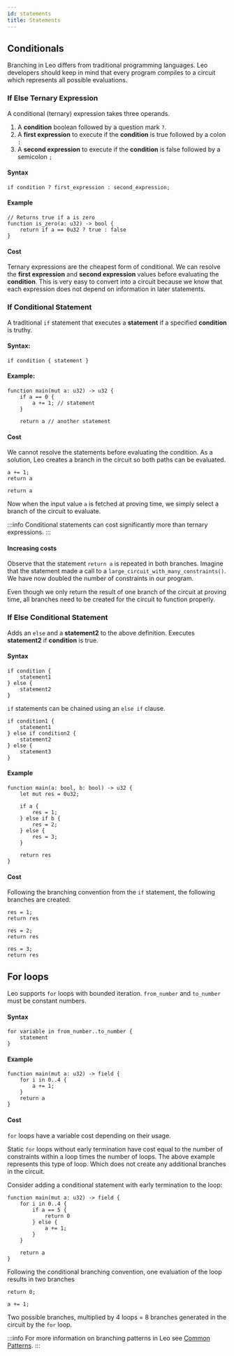 ```yaml
---
id: statements
title: Statements
---
```


## Conditionals

Branching in Leo differs from traditional programming languages. Leo developers should keep in mind that every program compiles to a circuit which represents
all possible evaluations.

### If Else Ternary Expression

A conditional (ternary) expression takes three operands.

1. A **condition** boolean followed by a question mark `?`.
2. A **first expression** to execute if the **condition** is true followed by a colon `:`
3. A **second expression** to execute if the **condition** is false followed by a semicolon `;`

#### Syntax 

`if condition ? first_expression : second_expression;`

#### Example

```leo
// Returns true if a is zero
function is_zero(a: u32) -> bool {
    return if a == 0u32 ? true : false
}
```

#### Cost
Ternary expressions are the cheapest form of conditional.
We can resolve the **first expression** and **second expression** values before evaluating the **condition**.
This is very easy to convert into a circuit because we know that each expression does not depend on information in later statements. 

### If Conditional Statement

A traditional `if` statement that executes a **statement** if a specified **condition** is truthy.

#### Syntax:
```if condition { statement } ```

#### Example:
```leo
function main(mut a: u32) -> u32 {
    if a == 0 {
        a += 1; // statement
    }
    
    return a // another statement
```

#### Cost

We cannot resolve the statements before evaluating the condition. 
As a solution, Leo creates a branch in the circuit so both paths can be evaluated.

```leo title="branch 1, a == 0"
a += 1;
return a
```

```leo title="branch 2, a != 0"
return a
```
Now when the input value `a` is fetched at proving time, we simply select a branch of the circuit to evaluate.

:::info
Conditional statements can cost significantly more than ternary expressions.
:::

#### Increasing costs
Observe that the statement `return a` is repeated in both branches. 
Imagine that the statement made a call to a `large_circuit_with_many_constraints()`.
We have now doubled the number of constraints in our program.

Even though we only return the result of one branch of the circuit at proving time, 
all branches need to be created for the circuit to function properly. 

### If Else Conditional Statement

Adds an `else` and a **statement2** to the above definition. 
Executes **statement2** if **condition** is true.

#### Syntax
```leo 
if condition {
    statement1 
} else { 
    statement2
}    
```

`if` statements can be chained using an `else if` clause.
```leo
if condition1 {
    statement1 
} else if condition2 { 
    statement2
} else {
    statement3
}
```

#### Example
```leo
function main(a: bool, b: bool) -> u32 {
    let mut res = 0u32;

    if a {
        res = 1;
    } else if b {
        res = 2;
    } else {
        res = 3;
    }

    return res
}
```

#### Cost
Following the branching convention from the `if` statement, the following branches are created:
```leo title="branch1, a = true"
res = 1;
return res
```

```leo title="branch2, a = false, b = true"
res = 2;
return res
```

```leo title="branch3, a = false, b = false"
res = 3;
return res
```

## For loops
Leo supports `for` loops with bounded iteration. `from_number` and `to_number` must be constant numbers.

#### Syntax

```leo
for variable in from_number..to_number {
    statement
}
```

#### Example

```leo
function main(mut a: u32) -> field {
    for i in 0..4 {
        a += 1;
    }
    return a
}
```

#### Cost
`for` loops have a variable cost depending on their usage.

Static `for` loops without early termination have cost equal to the number of constraints within a loop times the number of loops.
The above example represents this type of loop. Which does not create any additional branches in the circuit.

Consider adding a conditional statement with early termination to the loop:

```leo
function main(mut a: u32) -> field {
    for i in 0..4 {
        if a == 5 {
            return 0
        } else {
            a += 1;
        }
    }

    return a
}
```

Following the conditional branching convention, one evaluation of the loop results in two branches

```leo title="branch1, a = 5"
return 0;
```

```leo title="branch2, a != 5"
a += 1;
```

Two possible branches, multiplied by 4 loops = 8 branches generated in the circuit by the `for` loop.

:::info
For more information on branching patterns in Leo see [Common Patterns](../additional_material/01_common.md#branches).
:::
